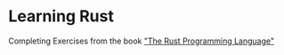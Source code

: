 # Learning Rust

Completing Exercises from the book ["The Rust Programming Language"](https://doc.rust-lang.org/book/title-page.html)
